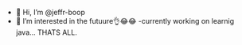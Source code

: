 - 👋 Hi, I’m @jeffr-boop
- 👀 I’m interested in the futuure👌😂😂
-currently working on learnig java...
THATS ALL.

<!---
jeffr-boop/jeffr-boop is a ✨ special ✨ repository because its `README.md` (this file) appears on your GitHub profile.
You can click the Preview link to take a look at your changes.
--->
